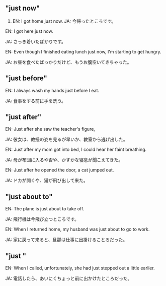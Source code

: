 ## "just now"

1. EN: I got home just now.
   JA: 今帰ったところです。

EN: I got here just now.

JA: さっき着いたばかりです。

EN: Even though I finished eating lunch just now, I'm starting to get hungry.

JA: お昼を食べたばっかりだけど、もうお腹空いてきちゃった。

## "just before"

EN: I always wash my hands just before I eat.

JA: 食事をする前に手を洗う。

## "just after"

EN: Just after she saw the teacher's figure,

JA: 彼女は、教授の姿を見るが早いか、教室から逃げ出した。

EN: Just after my mom got into bed, I could hear her faint breathing.

JA: 母が布団に入るや否や、かすかな寝息が聞こえてきた。

EN: Just after he opened the door, a cat jumped out.

JA: ドカが開くや、猫が飛び出して来た。

## "just about to"

EN: The plane is just about to take off.

JA: 飛行機は今飛び立つところです。

EN: When I returned home, my husband was just about to go to work.

JA: 家に戻って来ると、旦那は仕事に出掛けることろだった。

## "just <ACTION> <TIME>"

EN: When I called, unfortunately, she had just stepped out a little earlier.

JA: 電話したら、あいにくちょっと前に出かけたところだった。
